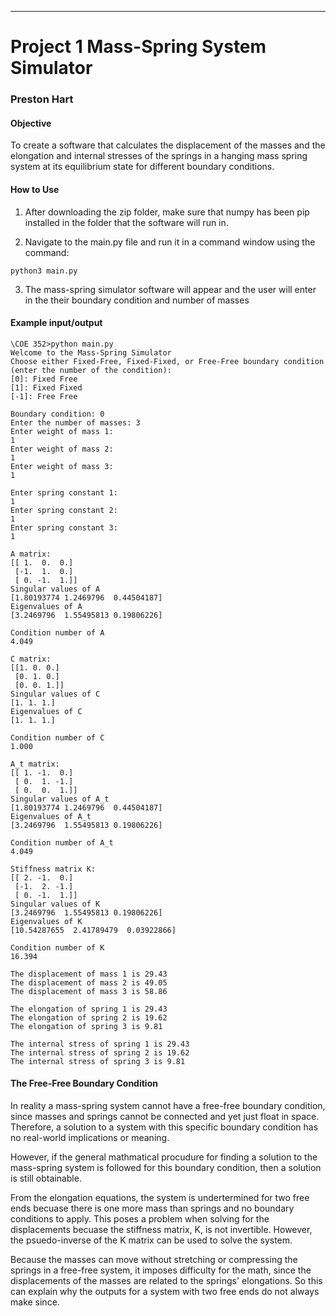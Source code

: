 ---
# Project 1  Mass-Spring System Simulator

### Preston Hart


#### Objective

To create a software that calculates the displacement of the masses and the elongation and internal stresses of the springs in a hanging mass spring system at its equilibrium state for different boundary conditions.

#### How to Use

1. After downloading the zip folder, make sure that numpy has been pip installed in the folder that the software will run in.

2. Navigate to the main.py file and run it in a command window using the command:

```
python3 main.py
```

3. The mass-spring simulator software will appear and the user will enter in the their boundary condition and number of masses

#### Example input/output

```
\COE 352>python main.py
Welcome to the Mass-Spring Simulator
Choose either Fixed-Free, Fixed-Fixed, or Free-Free boundary condition (enter the number of the condition):
[0]: Fixed Free
[1]: Fixed Fixed
[-1]: Free Free

Boundary condition: 0
Enter the number of masses: 3
Enter weight of mass 1:
1
Enter weight of mass 2:
1
Enter weight of mass 3:
1

Enter spring constant 1:
1
Enter spring constant 2:
1
Enter spring constant 3:
1

A matrix:
[[ 1.  0.  0.]
 [-1.  1.  0.]
 [ 0. -1.  1.]]
Singular values of A
[1.80193774 1.2469796  0.44504187]
Eigenvalues of A
[3.2469796  1.55495813 0.19806226]

Condition number of A
4.049

C matrix:
[[1. 0. 0.]
 [0. 1. 0.]
 [0. 0. 1.]]
Singular values of C
[1. 1. 1.]
Eigenvalues of C
[1. 1. 1.]

Condition number of C
1.000

A_t matrix:
[[ 1. -1.  0.]
 [ 0.  1. -1.]
 [ 0.  0.  1.]]
Singular values of A_t
[1.80193774 1.2469796  0.44504187]
Eigenvalues of A_t
[3.2469796  1.55495813 0.19806226]

Condition number of A_t
4.049

Stiffness matrix K:
[[ 2. -1.  0.]
 [-1.  2. -1.]
 [ 0. -1.  1.]]
Singular values of K
[3.2469796  1.55495813 0.19806226]
Eigenvalues of K
[10.54287655  2.41789479  0.03922866]

Condition number of K
16.394

The displacement of mass 1 is 29.43
The displacement of mass 2 is 49.05
The displacement of mass 3 is 58.86

The elongation of spring 1 is 29.43
The elongation of spring 2 is 19.62
The elongation of spring 3 is 9.81

The internal stress of spring 1 is 29.43
The internal stress of spring 2 is 19.62
The internal stress of spring 3 is 9.81
```

#### The Free-Free Boundary Condition

In reality a mass-spring system cannot have a free-free boundary condition, since masses and springs cannot be connected and yet just float in space. Therefore, a solution to a system with this specific boundary condition has no real-world implications or meaning.

However, if the general mathmatical procudure for finding a solution to the mass-spring system is followed for this boundary condition, then a solution is still obtainable. 

From the elongation equations, the system is undertermined for two free ends becuase there is one more mass than springs and no boundary conditions to apply. This poses a problem when solving for the displacements becuase the stiffness matrix, K, is not invertible. However, the psuedo-inverse of the K matrix can be used to solve the system.

Because the masses can move without stretching or compressing the springs in a free-free system, it imposes difficulty for the math, since the displacements of the masses are related to the springs' elongations. So this can explain why the outputs for a system with two free ends do not always make since. 